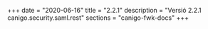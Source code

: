 +++
date        = "2020-06-16"
title       = "2.2.1"
description = "Versió 2.2.1 canigo.security.saml.rest"
sections    = "canigo-fwk-docs"
+++